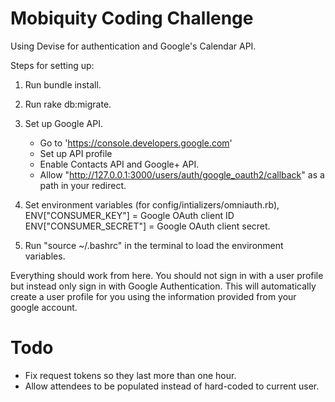 Mobiquity Coding Challenge
====

Using Devise for authentication and Google's Calendar API.

Steps for setting up:

1. Run bundle install.

2. Run rake db:migrate.

3. Set up Google API.
   * Go to 'https://console.developers.google.com'
   * Set up API profile
   * Enable Contacts API and Google+ API.
   * Allow "http://127.0.0.1:3000/users/auth/google_oauth2/callback" as a path in your redirect.

4. Set environment variables (for config/intializers/omniauth.rb),
ENV["CONSUMER_KEY"] = Google OAuth client ID
ENV["CONSUMER_SECRET"] = Google OAuth client secret.

5. Run "source ~/.bashrc" in the terminal to load the environment variables.

  Everything should work from here. You should not sign in with a user profile but instead only sign in with Google Authentication.
  This will automatically create a user profile for you using the information provided from your google account.

Todo
====
* Fix request tokens so they last more than one hour.
* Allow attendees to be populated instead of hard-coded to current user.
